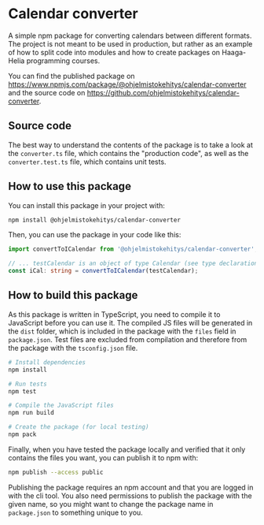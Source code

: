 # Calendar converter

A simple npm package for converting calendars between different formats. The project is not meant to be used in production, but rather as an example of how to split code into modules and how to create packages on Haaga-Helia programming courses.

You can find the published package on https://www.npmjs.com/package/@ohjelmistokehitys/calendar-converter and the source code on https://github.com/ohjelmistokehitys/calendar-converter.


## Source code

The best way to understand the contents of the package is to take a look at the `converter.ts` file, which contains the "production code", as well as the `converter.test.ts` file, which contains unit tests.


## How to use this package

You can install this package in your project with:

```bash
npm install @ohjelmistokehitys/calendar-converter
```

Then, you can use the package in your code like this:

```ts
import convertToICalendar from '@ohjelmistokehitys/calendar-converter';

// ... testCalendar is an object of type Calendar (see type declarations)
const iCal: string = convertToICalendar(testCalendar);
```

## How to build this package

As this package is written in TypeScript, you need to compile it to JavaScript before you can use it. The compiled JS files will be generated in the `dist` folder, which is included in the package with the `files` field in `package.json`. Test files are excluded from compilation and therefore from the package with the `tsconfig.json` file.

```bash
# Install dependencies
npm install

# Run tests
npm test

# Compile the JavaScript files
npm run build

# Create the package (for local testing)
npm pack
```

Finally, when you have tested the package locally and verified that it only contains the files you want, you can publish it to npm with:

```bash
npm publish --access public
```

Publishing the package requires an npm account and that you are logged in with the cli tool. You also need permissions to publish the package with the given name, so you might want to change the package name in `package.json` to something unique to you.
